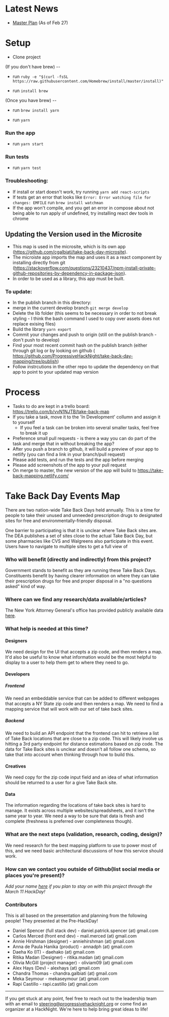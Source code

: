 <!--- Keep everything below and click 'Submit new issue'  --->

# Latest News

* [Master Plan](https://github.com/ProgressiveHackNight/take-back-day-mapping/wiki/Feb-27-Planning----Feature-Decisions-&-User-Stories) (As of Feb 27)

# Setup

* Clone project

(If you don't have brew) --

* run `ruby -e "$(curl -fsSL https://raw.githubusercontent.com/Homebrew/install/master/install)"`

* run `install brew`

(Once you have brew) --

* run `brew install yarn`

* run `yarn`

### Run the app
* run `yarn start`

### Run tests
* run `yarn test `

### Troubleshooting: 
* If install or start doesn't work, try running `yarn add react-scripts`
* If tests get an error that looks like `Error: Error watching file for changes: EMFILE` run `brew install watchman`
* If the app won't compile, and you get an error in compose about not being able to run apply of undefined, try installing react dev tools in chrome

## Updating the Version used in the Microsite
* This map is used in the microsite, which is its own app (https://github.com/cgalbiati/take-back-day-microsite).
* The microiste app imports the map and uses it as a react component by installing directly from git (https://stackoverflow.com/questions/23210437/npm-install-private-github-repositories-by-dependency-in-package-json).
* In order to be used as a library, this app must be built.
 ### To update:
 * In the publish branch in this directory:
  * merge in the current develop branch `git merge develop`
  * Delete the lib folder (this seems to be necessary in order to not break styling - I think the bash command I used to copy over assets does not replace exising files)
  * Build the library `yarn export`
  * Commit your changes and push to origin (still on the publish branch - don't push to develop)
 * Find your most recent commit hash on the publish branch (either through git log or by looking on github ( https://github.com/ProgressiveHackNight/take-back-day-mapping/tree/publish)
 * Follow instrcutions in the other repo to update the dependency on that app to point to your updated map version

# Process
* Tasks to do are kept in a trello board: https://trello.com/b/vvN1NJTB/take-back-map
* If you take a task, move it to the 'In Development' collumn and assign it to yourself
  * If you feel a task can be broken into several smaller tasks, feel free to break it up
* Preference small pull requests - is there a way you can do part of the task and merge that in without breaking the app?
* After you push a branch to github, it will build a preview of your app to netlify (you can find a link in your branch/pull request)
* Please add tests, and run the tests and the app before merging
* Please add screenshots of the app to your pull request
* On merge to master, the new version of the app will build to https://take-back-mapping.netlify.com/

# Take Back Day Events Map

There are two nation-wide Take Back Days held annually. This is a time for people to take their unused and unneeded prescription drugs to designated sites for free and environmentally-friendly disposal.  

One barrier to participating is that it is unclear where Take Back sites are. The DEA publishes a set of sites close to the actual Take Back Day, but some pharmacies like CVS and Walgreens also participate in this event. Users have to navigate to multiple sites to get a full view of 

### Who will benefit (directly and indirectly) from this project?

Government stands to benefit as they are running these Take Back Days. Constituents benefit by having clearer information on where they can take their prescription drugs for free and proper disposal in a "no questions asked" kind of way.

### Where can we find any research/data available/articles?

The New York Attorney General's office has provided publicly available data [here](https://github.com/NYAG/Takeback_Day_Hackathon).

### What help is needed at this time?

#### Designers
We need design for the UI that accepts a zip code, and then renders a map. It'd also be useful to know what information would be the most helpful to display to a user to help them get to where they need to go.

#### Developers

##### Frontend
We need an embeddable service that can be added to different webpages that accepts a NY State zip code and then renders a map. We need to find a mapping service that will work with our set of take back sites.

##### Backend
We need to build an API endpoint that the frontend can hit to retrieve a list of Take Back locations that are close to a zip code. This will likely involve us hitting a 3rd party endpoint for distance estimations based on zip code. The data for Take Back sites is unclear and doesn't all follow one schema, so take that into account when thinking through how to build this.

#### Creatives
We need copy for the zip code input field and an idea of what information should be returned to a user for a give Take Back site.

#### Data
The information regarding the locations of take back sites is hard to manage. It exists across multiple websites/spreadsheets, and it isn't the same year to year. We need a way to be sure that data is fresh and complete (freshness is preferred over completeness though).

### What are the next steps (validation, research, coding, design)?
We need research for the best mapping platform to use to power most of this, and we need basic architectural discussions of how this service should work.

### How can we contact you outside of Github(list social media or places you're present)?
_Add your name [here](https://github.com/ProgressiveHackNight/project-ideas/issues/9) if you plan to stay on with this project through the March 11 HackDay!_

### Contributors
This is all based on the presentation and planning from the following people! They presented at the Pre-HackDay!

* Daniel Spencer (full stack dev) - daniel.patrick.spencer (at) gmail.com
* Carlos Merced (front end dev) - mail.merced (at) gmail.com
* Annie Hirshman (designer) - anniehirshman (at) gmail.com
* Anna de Paula Hanika (product) - annadph (at) gmail.com
* Daeha Ko (IT) - daehako (at) gmail.com
* Ritika Madan (Designer) - ritika.madan (at) gmail.com
* Olivia McGill (project manager) - oliviam09 (at) gmail.com
* Alex Hays (Dev) - alexhays (at) gmail.com
* Chandra Thomas - chandra.galbiati (at) gmail.com
* Meka Seymour - mekaseymour (at) gmail.com
* Rapi Castillo - rapi.castillo (at) gmail.com

----
If you get stuck at any point, feel free to reach out to the leadership team with an email to steering@progressivehacknight.org or come find an organizer at a HackNight. We're here to help bring great ideas to life!
